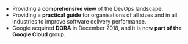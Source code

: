 - Providing a **comprehensive view** of the DevOps landscape.
- Providing a **practical guide** for organisations of all sizes and in all industries to improve software delivery performance.
- Google acquired **DORA** in December 2018, and it is now **part of the Google Cloud** group.